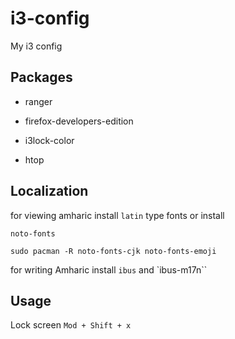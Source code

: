 # i3-config
My i3 config

## Packages

* ranger

* firefox-developers-edition

* i3lock-color

* htop


## Localization

for viewing amharic install `latin` type fonts or install 

`noto-fonts`

`sudo pacman -R noto-fonts-cjk noto-fonts-emoji`

for writing Amharic install `ibus` and `ibus-m17n``


## Usage

Lock screen `Mod + Shift + x`


